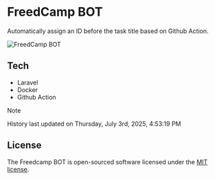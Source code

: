 # FreedCamp BOT

Automatically assign an ID before the task title based on Github Action.

![FreedCamp BOT](https://repository-images.githubusercontent.com/737932867/7d34798b-2680-471c-b089-a78a718d3d6a)

## Tech

- Laravel
- Docker
- Github Action

> [!NOTE]  
> History last updated on Thursday, July 3rd, 2025, 4:53:19 PM

## License

The Freedcamp BOT is open-sourced software licensed under the [MIT license](https://opensource.org/licenses/MIT).

